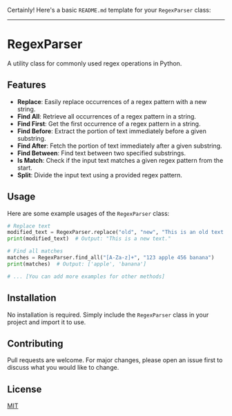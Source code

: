 Certainly! Here's a basic `README.md` template for your `RegexParser` class:

---

# RegexParser

A utility class for commonly used regex operations in Python.

## Features

- **Replace**: Easily replace occurrences of a regex pattern with a new string.
- **Find All**: Retrieve all occurrences of a regex pattern in a string.
- **Find First**: Get the first occurrence of a regex pattern in a string.
- **Find Before**: Extract the portion of text immediately before a given substring.
- **Find After**: Fetch the portion of text immediately after a given substring.
- **Find Between**: Find text between two specified substrings.
- **Is Match**: Check if the input text matches a given regex pattern from the start.
- **Split**: Divide the input text using a provided regex pattern.

## Usage

Here are some example usages of the `RegexParser` class:

```python
# Replace text
modified_text = RegexParser.replace("old", "new", "This is an old text.")
print(modified_text)  # Output: "This is a new text."

# Find all matches
matches = RegexParser.find_all("[A-Za-z]+", "123 apple 456 banana")
print(matches)  # Output: ['apple', 'banana']

# ... [You can add more examples for other methods]
```

## Installation

No installation is required. Simply include the `RegexParser` class in your project and import it to use.

## Contributing

Pull requests are welcome. For major changes, please open an issue first to discuss what you would like to change.

## License

[MIT](https://choosealicense.com/licenses/mit/)

